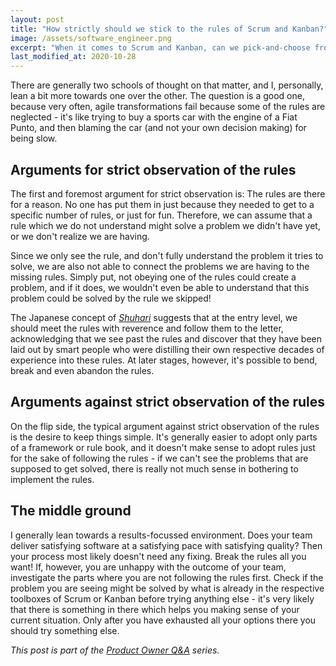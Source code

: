 ```yaml
---
layout: post
title: "How strictly should we stick to the rules of Scrum and Kanban?"
image: /assets/software_engineer.png
excerpt: "When it comes to Scrum and Kanban, can we pick-and-choose from the rules, or should we follow all the rules to the letter?"
last_modified_at: 2020-10-28
---
```

There are generally two schools of thought on that matter, and I, personally,
lean a bit more towards one over the other. The question is a good one, because
very often, agile transformations fail because some of the rules are neglected -
it's like trying to buy a sports car with the engine of a Fiat Punto, and then
blaming the car (and not your own decision making) for being slow.

## Arguments for strict observation of the rules
The first and foremost argument for strict observation is: The rules are there
for a reason. No one has put them in just because they needed to get to a
specific number of rules, or just for fun. Therefore, we can assume that a rule
which we do not understand might solve a problem we didn't have yet, or we don't
realize we are having.

Since we only see the rule, and don't fully understand the problem it tries to
solve, we are also not able to connect the problems we are having to the missing
rules. Simply put, not obeying one of the rules could create a problem, and if
it does, we wouldn't even be able to understand that this problem could be
solved by the rule we skipped!

The Japanese concept of [_Shuhari_](https://en.wikipedia.org/wiki/Shuhari)
suggests that at the entry level, we should meet the rules with reverence and
follow them to the letter, acknowledging that we see past the rules and discover
that they have been laid out by smart people who were distilling their own
respective decades of experience into these rules. At later stages, however,
it's possible to bend, break and even abandon the rules.

## Arguments against strict observation of the rules
On the flip side, the typical argument against strict observation of the rules
is the desire to keep things simple. It's generally easier to adopt only parts
of a framework or rule book, and it doesn't make sense to adopt rules just for
the sake of following the rules - if we can't see the problems that are supposed
to get solved, there is really not much sense in bothering to implement the
rules.

## The middle ground
I generally lean towards a results-focussed environment. Does your team deliver
satisfying software at a satisfying pace with satisfying quality? Then your
process most likely doesn't need any fixing. Break the rules all you want! If,
however, you are unhappy with the outcome of your team, investigate the parts
where you are not following the rules first. Check if the problem you are seeing
might be solved by what is already in the respective toolboxes of Scrum or
Kanban before trying anything else - it's very likely that there is something in
there which helps you making sense of your current situation. Only after you
have exhausted all your options there you should try something else.

_This post is part of the [Product Owner Q&A](/po_qa/start) series._